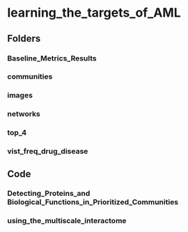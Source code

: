 # learning_the_targets_of_AML


## Folders

### Baseline_Metrics_Results
### communities
### images
### networks
### top_4
### vist_freq_drug_disease

## Code

### Detecting_Proteins_and Biological_Functions_in_Prioritized_Communities
### using_the_multiscale_interactome


